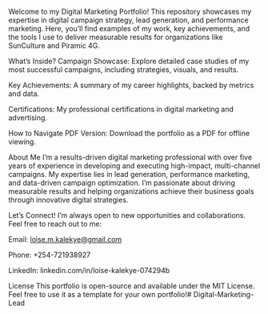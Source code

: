 Welcome to my Digital Marketing Portfolio! This repository showcases my expertise in digital campaign strategy, lead generation, and performance marketing. Here, you’ll find examples of my work, key achievements, and the tools I use to deliver measurable results for organizations like SunCulture and Piramic 4G.

What’s Inside?
Campaign Showcase: Explore detailed case studies of my most successful campaigns, including strategies, visuals, and results.

Key Achievements: A summary of my career highlights, backed by metrics and data.

Certifications: My professional certifications in digital marketing and advertising.

How to Navigate
PDF Version: Download the portfolio as a PDF for offline viewing.

About Me
I’m a results-driven digital marketing professional with over five years of experience in developing and executing high-impact, multi-channel campaigns. My expertise lies in lead generation, performance marketing, and data-driven campaign optimization. I’m passionate about driving measurable results and helping organizations achieve their business goals through innovative digital strategies.

Let’s Connect!
I’m always open to new opportunities and collaborations. Feel free to reach out to me:

Email: loise.m.kalekye@gmail.com

Phone: +254-721938927

LinkedIn: linkedin.com/in/loise-kalekye-074294b

License
This portfolio is open-source and available under the MIT License. Feel free to use it as a template for your own portfolio!# Digital-Marketing-Lead
